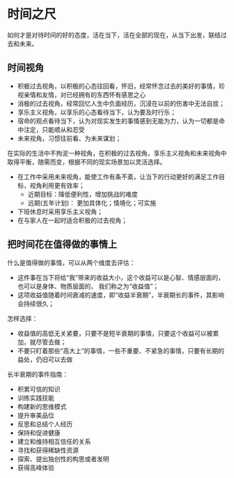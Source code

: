 # 时间之尺

如何才是对待时间的好的态度，活在当下，活在全部的现在，从当下出发，联结过去和未来。

## 时间视角

-  积极过去视角，以积极的心态往回看，怀旧，经常怀念过去的美好的事情，珍视亲情和友情，对已经拥有的东西怀有感恩之心
-  消极的过去视角，经常回忆人生中负面经历，沉浸在以前的伤害中无法自拔；
-  享乐主义视角，以享乐的心态看待当下，认为要及时行乐；
-  宿命的观点看待当下，认为对现实发生的事情感到无能为力，认为一切都是命中注定，只能顺从和忍受
-  未来视角，习惯往前看、为未来谋划；

在实际的生活中不拘泥一种视角，在积极的过去视角，享乐主义视角和未来视角中取得平衡，随需而变，根据不同的现实场景加以灵活选择。

- 在工作中采用未来视角，能使工作有条不紊，让当下的行动更好的满足工作目标，视角利用更有效率；
    - 近期目标：降低便利性，增加挑战的难度
    - 远期(五年计划)： 更加具体化；情境化；可实施
- 下班休息时采用享乐主义视角；
- 在与家人在一起时适合积极的过去视角；


## 把时间花在值得做的事情上

什么是值得做的事情，可以从两个维度去评估：
  - 这件事在当下将给“我”带来的收益大小，这个收益可以是心智、情感层面的，也可以是身体、物质层面的，  我们称之为“收益值”；
  - 这项收益值随着时间衰减的速度，即“收益半衰期”，半衰期长的事件，其影响会持续很久；

怎样选择：
  - 收益值的高低无关紧要，只要不是短半衰期的事情，只要这个收益可以被累加，就尽管去做；
  - 不要只盯着那些“高大上”的事情，一些不重要、不紧急的事情，只要有长期的益处，仍旧可以去做

长半衰期的事件指南：
  - 积累可信的知识
  - 训练实践技能
  - 构建新的思维模式
  - 提升审美品位
  - 反思和总结个人经历
  - 保持和促进健康
  - 建立和维持相互信任的关系
  - 寻找和获得稀缺性资源
  - 探索、提出独创性的构思或者发明
  - 获得高峰体验


